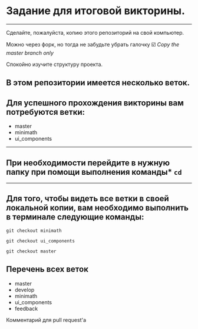 # Задание для итоговой викторины.

---

Сделайте, пожалуйста, копию этого репозиторий на свой компьютер.

Можно через форк, но тогда не забудьте убрать галочку 
☑️ *Copy the master branch only*

Спокойно изучите структуру проекта.

## В этом репозитории имеется несколько веток. 

## Для успешного прохождения викторины вам потребуются ветки: 
- master
- minimath
- ui_components

---

## При необходимости перейдите в нужную папку при помощи выполнения команды* `cd`

---

## Для того, чтобы видеть все ветки в своей локальной копии, вам необходимо выполнить в терминале следующие команды:

`git checkout minimath`

`git checkout ui_components`

`git checkout master`


## Перечень всех веток
* master
* develop
* minimath
* ui_components
* feedback


Комментарий для pull request'a